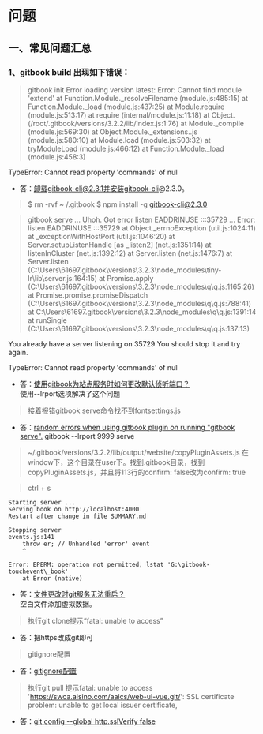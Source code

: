 # 问题

## 一、常见问题汇总

### 1、gitbook build 出现如下错误：

> gitbook init
>Error loading version latest: Error: Cannot find module 'extend'
    at Function.Module._resolveFilename (module.js:485:15)
    at Function.Module._load (module.js:437:25)
    at Module.require (module.js:513:17)
    at require (internal/module.js:11:18)
    at Object.<anonymous> (/root/.gitbook/versions/3.2.2/lib/index.js:1:76)
    at Module._compile (module.js:569:30)
    at Object.Module._extensions..js (module.js:580:10)
    at Module.load (module.js:503:32)
    at tryModuleLoad (module.js:466:12)
    at Function.Module._load (module.js:458:3)

TypeError: Cannot read property 'commands' of null

* 答：卸载gitbook-cli@2.3.1并安装gitbook-cli@2.3.0。
>$ rm -rvf ~ /.gitbook
>$ npm install -g gitbook-cli@2.3.0


> gitbook serve
>... Uhoh. Got error listen EADDRINUSE :::35729 ...
Error: listen EADDRINUSE :::35729
    at Object._errnoException (util.js:1024:11)
    at _exceptionWithHostPort (util.js:1046:20)
    at Server.setupListenHandle [as _listen2] (net.js:1351:14)
    at listenInCluster (net.js:1392:12)
    at Server.listen (net.js:1476:7)
    at Server.listen (C:\Users\61697\.gitbook\versions\3.2.3\node_modules\tiny-lr\lib\server.js:164:15)
    at Promise.apply (C:\Users\61697\.gitbook\versions\3.2.3\node_modules\q\q.js:1165:26)
    at Promise.promise.promiseDispatch (C:\Users\61697\.gitbook\versions\3.2.3\node_modules\q\q.js:788:41)
    at C:\Users\61697\.gitbook\versions\3.2.3\node_modules\q\q.js:1391:14
    at runSingle (C:\Users\61697\.gitbook\versions\3.2.3\node_modules\q\q.js:137:13)

You already have a server listening on 35729
You should stop it and try again.

TypeError: Cannot read property 'commands' of null

* 答：[使用gitbook为站点服务时如何更改默认侦听端口？](https://github.com/GitbookIO/gitbook/issues/622)<br>使用--lrport选项解决了这个问题
>接着报错gitbook serve命令找不到fontsettings.js
* 答：[random errors when using gitbook plugin on running "gitbook serve".](https://github.com/GitbookIO/gitbook/issues/1309#issuecomment-273584516)
gitbook --lrport 9999 serve
>~/.gitbook/versions/3.2.2/lib/output/website/copyPluginAssets.js
>在window下，这个目录在user下。找到.gitbook目录，找到copyPluginAssets.js，并且将113行的confirm: false改为confirm: true

> ctrl + s

    Starting server ...
    Serving book on http://localhost:4000
    Restart after change in file SUMMARY.md

    Stopping server
    events.js:141
        throw er; // Unhandled 'error' event
        ^

    Error: EPERM: operation not permitted, lstat 'G:\gitbook-touchevent\_book'
        at Error (native)

* 答：[文件更改时git服务无法重启？](https://github.com/GitbookIO/gitbook/issues/1379)<br>空白文件添加虚拟数据。

> 执行git clone提示“fatal: unable to access”

* 答：把https改成git即可

> gitignore配置

* 答：[gitignore配置](https://blog.csdn.net/ihtml5/article/details/87928109)

> 执行git pull 提示fatal: unable to access 'https://swca.aisino.com/aaics/web-ui-vue.git/': SSL certificate problem: unable to get local issuer certificate,

* 答：[git config --global http.sslVerify false](http://www.bubuko.com/infodetail-3611075.html)